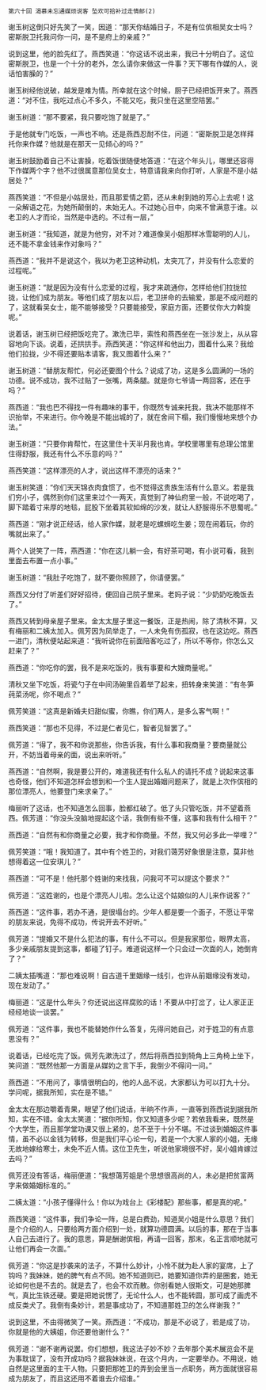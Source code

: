     第六十回 渴慕未忘通媒烦说客 坠欢可拾补过走情邮(2) 

   谢玉树这倒只好先笑了一笑，因道：“那天你结婚日子，不是有位傧相吴女士吗？密斯脱卫托我问你一问，是不是府上的亲戚？”

   说到这里，他的脸先红了。燕西笑道：“你这话不说出来，我已十分明白了。这位密斯脱卫，也是一个十分的老外，怎么请你来做这一件事？天下哪有作媒的人，说话怕害臊的？”

   谢玉树经他说破，越发是难为情。所幸就在这个时候，厨子已经把饭开来了。燕西道：“对不住，我吃过点心不多久，不能又吃，我只坐在这里空陪罢。”

   谢玉树道：“那不要紧，我只要吃饱了就是了。”

   于是他就专门吃饭，一声也不响。还是燕西忍耐不住，问道：“密斯脱卫是怎样拜托你来作媒？他就是在那天一见倾心的吗？”

   谢玉树鼓励着自己不让害臊，吃着饭很随便地答道：“在这个年头儿，哪里还容得下作媒两个字？他不过很属意那位吴女士，特意请我来向你打听，人家是不是小姑居处？”

   燕西笑道：“不但是小姑居处，而且那爱情之箭，还从未射到她的芳心上去呢！这一朵解语之花，为她所颠倒的，未始无人。不过她心目中，向来不曾满意于谁。以老卫的人才而论，当然是中选的。不过有一层，”

   谢玉树道：“我知道，就是为他穷，对不对？难道像吴小姐那样冰雪聪明的人儿，还不能不拿金钱来作对象吗？”

   燕西道：“我并不是说这个，我以为老卫这种动机，太突兀了，并没有什么恋爱的过程呢。”

   谢玉树道：“就是因为没有什么恋爱的过程，我才来疏通你，怎样给他们拉拢拉拢，让他们成为朋友。等他们成了朋友以后，老卫拼命的去输爱，那是不成问题的了，这就看吴女士，能不能够接受？只要能接受，家庭方面，还要仗你大力斡旋呢。”

   说着话，谢玉树已经把饭吃完了。漱洗已毕，索性和燕西坐在一张沙发上，从从容容地向下谈。说着，还拱拱手。燕西笑道：“你这样和他出力，图着什么来？我给他们拉拢，少不得还要贴本请客，我又图着什么来？”

   谢玉树道：“替朋友帮忙，何必还要图个什么？说成了功，这是多么圆满的一场的功德。说不成功，我不过贴了一张嘴，两条腿。就是你七爷请一两回客，还在乎吗？”

   燕西道：“我也巴不得找一件有趣味的事干，你既然专诚来托我，我决不能那样不识抬举，不来进行。你今晚是不能出城的了，就在舍间下榻，我们慢慢地来想个办法。”

   谢玉树道：“只要你肯帮忙，在这里住十天半月我也肯。学校里哪里有总理公馆里住得舒服，我还有什么不乐意的吗？”

   燕西笑道：“这样漂亮的人才，说出这样不漂亮的话来？”

   谢玉树笑道：“你们天天锦衣肉食惯了，也不觉得这贵族生活有什么意义。若是我们穷小子，偶然到你们这里来过个一两天，真觉到了神仙府里一般，不说吃喝了，脚下踏着寸来厚的地毯，屁股下坐着其软如绵的沙发，就让人舒服得乐不思蜀呢。”

   燕西道：“刚才说正经话，给人家作媒，就老是吃螺蛳吃生姜；现在闹着玩，你的嘴就出来了。”

   两个人说笑了一阵，燕西道：“你在这儿躺一会，有好茶可喝，有小说可看，我到里面去布置一点小事。”

   谢玉树道：“我肚子吃饱了，就不要你照顾了，你请便罢。”

   燕西又分付了听差们好好招待，便回自己院子里来。老妈子说：“少奶奶吃晚饭去了。”

   燕西又转到母亲屋子里来。金太太屋子里这一餐饭，正是热闹，除了清秋不算，又有梅丽和二姨太加入。佩芳因为凤举走了，一人未免有伤孤寂，也在这边吃。燕西一进门，清秋便站起来道：“我听说你在前面陪客吃过了，所以不等你，你怎么又赶来了？”

   燕西道：“你吃你的罢，我不是来吃饭的，我有事要和大嫂商量呢。”

   清秋又坐下吃饭，将瓷勺子在中间汤碗里舀着举了起来，扭转身来笑道：“有冬笋莼菜汤呢，你不喝点？”

   佩芳笑道：“这真是新婚夫妇甜似蜜，你瞧，你们两人，是多么客气啊！”

   燕西笑道：“那也不见得，不过是仁者见仁，智者见智罢了。”

   佩芳道：“得了，我不和你说那些，你告诉我，有什么事和我商量？要商量就公开，不妨当着母亲的面，说出来听听。”

   燕西道：“自然啊，我是要公开的，难道我还有什么私人的请托不成？说起来这事也奇怪，他们不知道怎样会想到和一个生人提出婚姻问题来了，就是上次作傧相的那位漂亮人，他要登门来求亲了。”

   梅丽听了这话，也不知道怎么回事，脸都红破了。低了头只管吃饭，并不望着燕西。佩芳道：“你没头没脑地提起这个话，我倒有些不懂，这事和我有什么相干？”

   燕西道：“自然有和你商量之必要，我才和你商量。不然，我又何必多此一举哩？”

   佩芳笑道：“哦！我知道了。其中有个姓卫的，对我们蔼芳好象很是注意，莫非他想得着这一位安琪儿？”

   燕西道：“可不是！他托那个姓谢的来找我，问我可不可以提这个要求？”

   佩芳道：“这姓谢的，也是个漂亮人儿啦。怎么让这个姑娘似的人儿来作说客？”

   燕西道：“这件事，若办不通，是很塌台的。少年人都是要一个面子，不愿让平常的朋友来说，免得不成功，传说开去不好听。”

   佩芳道：“提婚又不是什么犯法的事，有什么不可以。但是我家那位，眼界太高，多少亲戚朋友提到这事，都碰了钉子。难道说这样一个只会过一次面的人，她倒肯了？”

   二姨太插嘴道：“那也难说啊！自古道千里姻缘一线引，也许从前姻缘没有发动，现在发动了。”

   梅丽道：“这是什么年头？你还说出这样腐败的话！不要从中打岔了，让人家正正经经地谈一谈罢。”

   佩芳道：“这件事，我也不能替她作什么答复，先得问她自己，对于姓卫的有点意思没有？”

   说着话，已经吃完了饭。佩芳先漱洗过了，然后将燕西拉到犄角上三角椅上坐下，笑问道：“既然他那一方面是从媒妁之言下手，我倒少不得问一问。”

   燕西道：“不用问了，事情很明白的，他的人品不说，大家都认为可以打九十分。学问呢，据我所知，实在是不错。”

   金太太在那边嚼着青果，眼望了他们说话，半晌不作声，一直等到燕西说到据我所知，实在不错。金太太笑道：“据你所知，你又知道多少呢？若依我看来，既然是个大学生，而且那学堂功课又很上紧的，总不至于十分不堪。不过谈到婚姻这件事情，虽不必以金钱为转移，但是我们平心论一句，若是一个大家人家的小姐，无缘无故地嫁给寒士，未免不近人情。这位卫先生，听说他家境很不好，吴小姐肯嫁过去吗？”

   佩芳还没有答话，梅丽便道：“我想蔼芳姐是个思想很高尚的人，未必是把贫富两字来做婚姻标准的。”

   二姨太道：“小孩子懂得什么！你以为戏台上《彩楼配》那些事，都是真的呢。”

   燕西笑道：“这件事，我们争论一阵，总是白费劲，知道吴小姐是什么意思？我们是个介绍的人，只要给两方面介绍到一处，就算功德圆满。以后的事，那在于当事人自己去进行了。我的意思，算是酬谢傧相，再请一回客，那末，名正言顺地就可让他们再会一次面。”

   佩芳道：“你这是抄袭来的法子，不算什么妙计，小怜不就为赴人家的宴席，上了钩吗？我妹妹，她的脾气有点不同。她不知道则已，她要知道你弄的是圈套，她无论如何也是不去的。就是去了，也会不欢而散。你别看她人很斯文，可是她那脾气，真比生铁还硬。要是把她说愣了，无论什么人，也不能转圆，那可成了画虎不成反类犬了。我倒有条妙计，若是事成功了，不知道那姓卫的怎么样谢我？”

   说到这里，不由得微笑了一笑。燕西道：“不成功，那是不必说了，若是成了功，你就是他的大姨姐，你还要他谢什么？”

   佩芳道：“谢不谢再说罢。你们想想，我这法子妙不妙？去年那个美术展览会不是为事耽误了，没有开成功吗？据我妹妹说，在这个月内，一定要举办。不用说，她自然是这里面的主干人物。只要把那姓卫的弄到会里当一点职务，两方面就很容易成为朋友了，而且这还用不着谁去介绍谁。”

